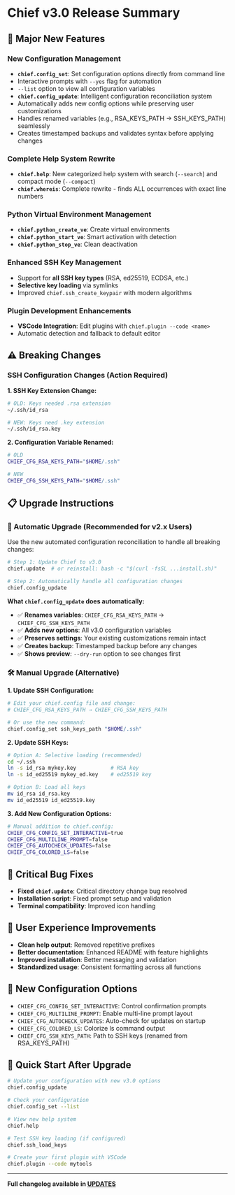 # Chief v3.0 Release Summary

## 🚀 Major New Features

### New Configuration Management

- **`chief.config_set`**: Set configuration options directly from command line
- Interactive prompts with `--yes` flag for automation
- `--list` option to view all configuration variables
- **`chief.config_update`**: Intelligent configuration reconciliation system
- Automatically adds new config options while preserving user customizations
- Handles renamed variables (e.g., RSA_KEYS_PATH → SSH_KEYS_PATH) seamlessly
- Creates timestamped backups and validates syntax before applying changes

### Complete Help System Rewrite

- **`chief.help`**: New categorized help system with search (`--search`) and compact mode (`--compact`)
- **`chief.whereis`**: Complete rewrite - finds ALL occurrences with exact line numbers

### Python Virtual Environment Management

- **`chief.python_create_ve`**: Create virtual environments
- **`chief.python_start_ve`**: Smart activation with detection
- **`chief.python_stop_ve`**: Clean deactivation

### Enhanced SSH Key Management

- Support for **all SSH key types** (RSA, ed25519, ECDSA, etc.)
- **Selective key loading** via symlinks
- Improved `chief.ssh_create_keypair` with modern algorithms

### Plugin Development Enhancements

- **VSCode Integration**: Edit plugins with `chief.plugin --code <name>`
- Automatic detection and fallback to default editor

## ⚠️ Breaking Changes

### SSH Configuration Changes (Action Required)

**1. SSH Key Extension Change:**

```bash
# OLD: Keys needed .rsa extension
~/.ssh/id_rsa

# NEW: Keys need .key extension  
~/.ssh/id_rsa.key
```

**2. Configuration Variable Renamed:**

```bash
# OLD
CHIEF_CFG_RSA_KEYS_PATH="$HOME/.ssh"

# NEW
CHIEF_CFG_SSH_KEYS_PATH="$HOME/.ssh"
```

## 📋 Upgrade Instructions

### 🚀 Automatic Upgrade (Recommended for v2.x Users)

Use the new automated configuration reconciliation to handle all breaking changes:

```bash
# Step 1: Update Chief to v3.0
chief.update  # or reinstall: bash -c "$(curl -fsSL ...install.sh)"

# Step 2: Automatically handle all configuration changes
chief.config_update
```

**What `chief.config_update` does automatically:**

- ✅ **Renames variables**: `CHIEF_CFG_RSA_KEYS_PATH` → `CHIEF_CFG_SSH_KEYS_PATH`
- ✅ **Adds new options**: All v3.0 configuration variables
- ✅ **Preserves settings**: Your existing customizations remain intact
- ✅ **Creates backup**: Timestamped backup before any changes
- ✅ **Shows preview**: `--dry-run` option to see changes first

### 🛠️ Manual Upgrade (Alternative)

**1. Update SSH Configuration:**

```bash
# Edit your chief.config file and change:
# CHIEF_CFG_RSA_KEYS_PATH → CHIEF_CFG_SSH_KEYS_PATH

# Or use the new command:
chief.config_set ssh_keys_path "$HOME/.ssh"
```

**2. Update SSH Keys:**

```bash
# Option A: Selective loading (recommended)
cd ~/.ssh
ln -s id_rsa mykey.key           # RSA key
ln -s id_ed25519 mykey_ed.key    # ed25519 key

# Option B: Load all keys
mv id_rsa id_rsa.key
mv id_ed25519 id_ed25519.key
```

**3. Add New Configuration Options:**

```bash
# Manual addition to chief.config:
CHIEF_CFG_CONFIG_SET_INTERACTIVE=true
CHIEF_CFG_MULTILINE_PROMPT=false
CHIEF_CFG_AUTOCHECK_UPDATES=false
CHIEF_CFG_COLORED_LS=false
```

## 🐛 Critical Bug Fixes

- **Fixed `chief.update`**: Critical directory change bug resolved
- **Installation script**: Fixed prompt setup and validation
- **Terminal compatibility**: Improved icon handling

## 🎨 User Experience Improvements

- **Clean help output**: Removed repetitive prefixes
- **Better documentation**: Enhanced README with feature highlights  
- **Improved installation**: Better messaging and validation
- **Standardized usage**: Consistent formatting across all functions

## 🔧 New Configuration Options

- `CHIEF_CFG_CONFIG_SET_INTERACTIVE`: Control confirmation prompts
- `CHIEF_CFG_MULTILINE_PROMPT`: Enable multi-line prompt layout
- `CHIEF_CFG_AUTOCHECK_UPDATES`: Auto-check for updates on startup
- `CHIEF_CFG_COLORED_LS`: Colorize ls command output
- `CHIEF_CFG_SSH_KEYS_PATH`: Path to SSH keys (renamed from RSA_KEYS_PATH)

## 📖 Quick Start After Upgrade

```bash
# Update your configuration with new v3.0 options
chief.config_update

# Check your configuration
chief.config_set --list

# View new help system
chief.help

# Test SSH key loading (if configured)
chief.ssh_load_keys

# Create your first plugin with VSCode
chief.plugin --code mytools
```

---

**Full changelog available in [UPDATES](UPDATES)**
